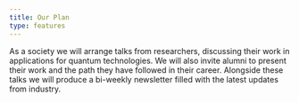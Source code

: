 ```yaml
---
title: Our Plan
type: features
---
```


As a society we will arrange talks from researchers, discussing their work in applications for quantum technologies. We will also invite alumni to present their work and the path they have followed in their career. Alongside these talks we will produce a bi-weekly newsletter filled with the latest updates from industry.